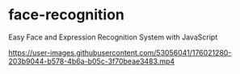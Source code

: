 # face-recognition
 Easy Face and Expression Recognition System with JavaScript


https://user-images.githubusercontent.com/53056041/176021280-203b9044-b578-4b6a-b05c-3f70beae3483.mp4

